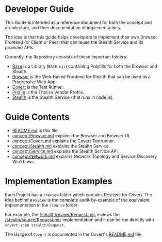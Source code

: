 
# Developer Guide

This Guide is intended as a reference document for both the concept and architecture,
and their documentation of implementations.

The idea is that this guide helps developers to implement their own Browser Frontend
(or Client or Peer) that can reuse the Stealth Service and its provided APIs.

Currently, the Repository consists of these important folders:

- [Base](/base) is a Library (`BASE.mjs`) containing Polyfills for both the Browser and Stealth.
- [Browser](/browser) is the Web-Based Frontend for Stealth that can be used as a Progressive Web App.
- [Covert](/covert) is the Test Runner.
- [Profile](/profile) is the Tholian Vendor Profile.
- [Stealth](/stealth) is the Stealth Service (that runs in node.js).


# Guide Contents

- [README.md](./README.md) is this file.
- [concept/Browser.md](./concept/Browser.md) explains the Browser and Browser UI.
- [concept/Covert.md](./concept/Covert.md) explains the Covert Testrunner.
- [concept/Stealth.md](./concept/Stealth.md) explains the Stealth Service.
- [concept/Service.md](./concept/Service.md) explains the Stealth Service API.
- [concept/Network.md](./concept/Network.md) explains Network Topology and Service Discovery Workflows.


# Implementation Examples

Each Project has a `/review` folder which contains Reviews for Covert. The idea behind a
`Review` is the complete audit-by-example of the equivalent implementation in the `/source`
folder.

For example, the [/stealth/review/Request.mjs](/stealth/review/Request.mjs) reviews the
[/stealth/source/Request.mjs](/stealth/source/Request.mjs) implementation and it can be
run directly with `covert scan stealth/Request`.

The Usage of `Covert` is documented in the Covert's [README.md](/covert/README.md) file.

